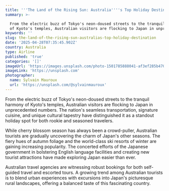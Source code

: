 ```yaml
---
title: '''The Land of the Rising Sun: Australia''''s Top Holiday Destination'''
summary: >-

  From the electric buzz of Tokyo's neon-doused streets to the tranquil harmony
  of Kyoto's temples, Australian visitors are flocking to Japan in unprec...
keywords: ''
slug: the-land-of-the-rising-sun-australias-top-holiday-destination
date: '2025-04-28T07:35:45.902Z'
country: Australia
type: Airline
published: 'true'
categories: '[]'
imageUrl: 'https://images.unsplash.com/photo-1501785888041-af3ef285b470'
imageLink: 'https://unsplash.com'
photographer:
  name: Sylvain Mauroux
  url: 'https://unsplash.com/@sylvainmauroux'
---
```








From the electric buzz of Tokyo's neon-doused streets to the tranquil harmony of Kyoto's temples, Australian visitors are flocking to Japan in unprecedented numbers. The nation's seamless transportation, signature cuisine, and unique cultural tapestry have distinguished it as a standout holiday spot for both rookie and seasoned travelers.

While cherry blossom season has always been a crowd-puller, Australian tourists are gradually uncovering the charm of Japan's other seasons. The fiery hues of autumn foliage and the world-class ski resorts of winter are gaining increasing popularity. The concerted efforts of the Japanese government in bolstering English language facilities and creating new tourist attractions have made exploring Japan easier than ever.

Australian travel agencies are witnessing robust bookings for both self-guided travel and escorted tours. A growing trend among Australian tourists is to blend urban experiences with excursions into Japan's picturesque rural landscapes, offering a balanced taste of this fascinating country.
